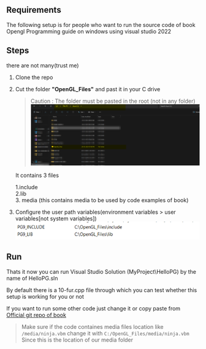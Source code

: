 ## Requirements

The following setup is for people who want to run the source code of book Opengl Programming guide on windows using visual studio 2022

## Steps

there are not many(trust me)

1. Clone the repo
2. Cut the folder **"OpenGL_Files"** and past it in your C drive

   > Caution : The folder must be pasted in the root (not in any folder)
   > ![alt text](image.png)

   It contains 3 files

   1.include  
    2.lib  
    3. media (this contains media to be used by code examples of book)

3. Configure the user path variables(environment variables > user variables[not system variables])
   ![alt text](image-1.png)

## Run

Thats it
now you can run Visual Studio Solution (MyProject\HelloPG) by the name of HelloPG.sln

By default there is a 10-fur.cpp file through which you can test whether this setup is working for you or not

If you want to run some other code just change it or copy paste from [Official git repo of book](https://github.com/openglredbook/examples/tree/master/src)

> Make sure if the code containes media files location like `/media/ninja.vbm` change it with `C:/OpenGL_Files/media/ninja.vbm` Since this is the location of our media folder
